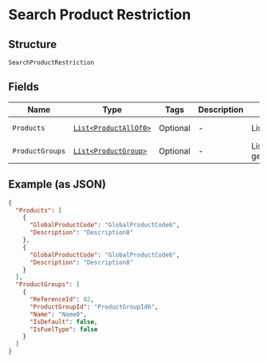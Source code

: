 
# Search Product Restriction

## Structure

`SearchProductRestriction`

## Fields

| Name | Type | Tags | Description | Getter | Setter |
|  --- | --- | --- | --- | --- | --- |
| `Products` | [`List<ProductAllOf0>`](../../doc/models/product-all-of-0.md) | Optional | - | List<ProductAllOf0> getProducts() | setProducts(List<ProductAllOf0> products) |
| `ProductGroups` | [`List<ProductGroup>`](../../doc/models/product-group.md) | Optional | - | List<ProductGroup> getProductGroups() | setProductGroups(List<ProductGroup> productGroups) |

## Example (as JSON)

```json
{
  "Products": [
    {
      "GlobalProductCode": "GlobalProductCode6",
      "Description": "Description8"
    },
    {
      "GlobalProductCode": "GlobalProductCode6",
      "Description": "Description8"
    }
  ],
  "ProductGroups": [
    {
      "ReferenceId": 82,
      "ProductGroupId": "ProductGroupId6",
      "Name": "Name0",
      "IsDefault": false,
      "IsFuelType": false
    }
  ]
}
```

